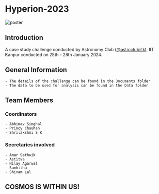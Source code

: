 # Hyperion-2023

![poster](./poster.jpg)

## Introduction

A case study challenge conducted by Astronomy Club (<a href="https://github.com/astroclubiitk">@astroclubiitk</a>), IIT Kanpur conducted on 25th - 28th January 2024.

## General Information

```
- The details of the challenge can be found in the Documents folder
- The data to be used for analysis can be found in the Data folder
```

## Team Members

### Coordinators
```
- Abhinav Singhal
- Princy Chauhan
- Shrilakshmi S K
```

### Secretaries involved
```
- Amar Sathwik
- Astitva
- Nilay Agarwal
- Samhitha
- Shivam Lal
```

## COSMOS IS WITHIN US!
